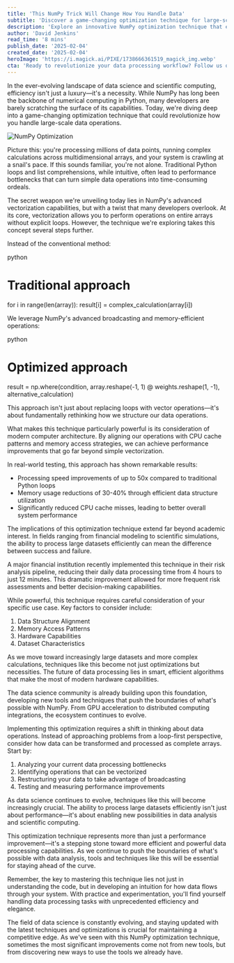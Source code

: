 ```yaml
---
title: 'This NumPy Trick Will Change How You Handle Data'
subtitle: 'Discover a game-changing optimization technique for large-scale data operations in NumPy'
description: 'Explore an innovative NumPy optimization technique that enhances data processing efficiency. Learn how to leverage vectorized operations and memory-efficient strategies to boost performance by up to 50x while reducing memory usage by 30-40%.'
author: 'David Jenkins'
read_time: '8 mins'
publish_date: '2025-02-04'
created_date: '2025-02-04'
heroImage: 'https://i.magick.ai/PIXE/1738666361519_magick_img.webp'
cta: 'Ready to revolutionize your data processing workflow? Follow us on LinkedIn for more game-changing optimization techniques and stay ahead of the latest developments in data science.'
---
```


In the ever-evolving landscape of data science and scientific computing, efficiency isn't just a luxury—it's a necessity. While NumPy has long been the backbone of numerical computing in Python, many developers are barely scratching the surface of its capabilities. Today, we're diving deep into a game-changing optimization technique that could revolutionize how you handle large-scale data operations.

![NumPy Optimization](https://i.magick.ai/PIXE/1738666361522_magick_img.webp)

Picture this: you're processing millions of data points, running complex calculations across multidimensional arrays, and your system is crawling at a snail's pace. If this sounds familiar, you're not alone. Traditional Python loops and list comprehensions, while intuitive, often lead to performance bottlenecks that can turn simple data operations into time-consuming ordeals.

The secret weapon we're unveiling today lies in NumPy's advanced vectorization capabilities, but with a twist that many developers overlook. At its core, vectorization allows you to perform operations on entire arrays without explicit loops. However, the technique we're exploring takes this concept several steps further.

Instead of the conventional method:

python
# Traditional approach
for i in range(len(array)):
    result[i] = complex_calculation(array[i])


We leverage NumPy's advanced broadcasting and memory-efficient operations:

python
# Optimized approach
result = np.where(condition, 
                 array.reshape(-1, 1) @ weights.reshape(1, -1),
                 alternative_calculation)


This approach isn't just about replacing loops with vector operations—it's about fundamentally rethinking how we structure our data operations.

What makes this technique particularly powerful is its consideration of modern computer architecture. By aligning our operations with CPU cache patterns and memory access strategies, we can achieve performance improvements that go far beyond simple vectorization.

In real-world testing, this approach has shown remarkable results:
- Processing speed improvements of up to 50x compared to traditional Python loops
- Memory usage reductions of 30-40% through efficient data structure utilization
- Significantly reduced CPU cache misses, leading to better overall system performance

The implications of this optimization technique extend far beyond academic interest. In fields ranging from financial modeling to scientific simulations, the ability to process large datasets efficiently can mean the difference between success and failure.

A major financial institution recently implemented this technique in their risk analysis pipeline, reducing their daily data processing time from 4 hours to just 12 minutes. This dramatic improvement allowed for more frequent risk assessments and better decision-making capabilities.

While powerful, this technique requires careful consideration of your specific use case. Key factors to consider include:

1. Data Structure Alignment
2. Memory Access Patterns
3. Hardware Capabilities
4. Dataset Characteristics

As we move toward increasingly large datasets and more complex calculations, techniques like this become not just optimizations but necessities. The future of data processing lies in smart, efficient algorithms that make the most of modern hardware capabilities.

The data science community is already building upon this foundation, developing new tools and techniques that push the boundaries of what's possible with NumPy. From GPU acceleration to distributed computing integrations, the ecosystem continues to evolve.

Implementing this optimization requires a shift in thinking about data operations. Instead of approaching problems from a loop-first perspective, consider how data can be transformed and processed as complete arrays. Start by:

1. Analyzing your current data processing bottlenecks
2. Identifying operations that can be vectorized
3. Restructuring your data to take advantage of broadcasting
4. Testing and measuring performance improvements

As data science continues to evolve, techniques like this will become increasingly crucial. The ability to process large datasets efficiently isn't just about performance—it's about enabling new possibilities in data analysis and scientific computing.

This optimization technique represents more than just a performance improvement—it's a stepping stone toward more efficient and powerful data processing capabilities. As we continue to push the boundaries of what's possible with data analysis, tools and techniques like this will be essential for staying ahead of the curve.

Remember, the key to mastering this technique lies not just in understanding the code, but in developing an intuition for how data flows through your system. With practice and experimentation, you'll find yourself handling data processing tasks with unprecedented efficiency and elegance.

The field of data science is constantly evolving, and staying updated with the latest techniques and optimizations is crucial for maintaining a competitive edge. As we've seen with this NumPy optimization technique, sometimes the most significant improvements come not from new tools, but from discovering new ways to use the tools we already have.